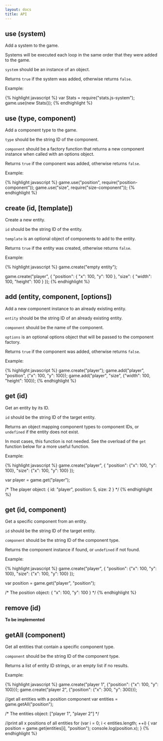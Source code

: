 ```yaml
---
layout: docs
title: API
---
```


## use (system)

Add a system to the game.

Systems will be executed each loop in the same order that they were added to the game.

`system` should be an instance of an object.

Returns `true` if the system was added, otherwise returns `false`.

Example:

{% highlight javascript %}
var Stats = require("stats.js-system");
game.use(new Stats());
{% endhighlight %}


## use (type, component)

Add a component type to the game.

`type` should be the string ID of the component.

`component` should be a factory function that returns a new component instance when called with an options object.

Returns `true` if the component was added, otherwise returns `false`.

Example:

{% highlight javascript %}
game.use("position", require("position-component"));
game.use("size", require("size-component"));
{% endhighlight %}

## create (id, \[template\])

Create a new entity.

`id` should be the string ID of the entity.

`template` is an optional object of components to add to the entity.

Returns `true` if the entity was created, otherwise returns `false`.

Example:

{% highlight javascript %}
game.create("empty entity");

game.create("player", {
  "position": {
    "x": 100,
    "y": 100
  },
  "size": {
    "width": 100,
    "height": 100
  }
});
{% endhighlight %}


## add (entity, component, \[options\])

Add a new component instance to an already existing entity.

`entity` should be the string ID of an already existing entity.

`component` should be the name of the component.

`options` is an optional options object that will be passed to the component factory.

Returns `true` if the component was added, otherwise returns `false`.

Example:

{% highlight javascript %}
game.create("player");
game.add("player", "position", {"x": 100, "y": 100});
game.add("player", "size", {"width": 100, "height": 100});
{% endhighlight %}


## get (id)

Get an entity by its ID.

`id` should be the string ID of the target entity.

Returns an object mapping component types to component IDs, or `undefined` if the entity does not exist.

In most cases, this function is not needed.
See the overload of the `get` function below for a more useful function.

Example:

{% highlight javascript %}
game.create("player", {
  "position": {"x": 100, "y": 100},
  "size": {"x": 100, "y": 100}
});

var player = game.get("player");

/*
  The player object:
  {
    id: "player",
    position: 5,
    size: 2
  }
*/
{% endhighlight %}


## get (id, component)

Get a specific component from an entity.

`id` should be the string ID of the target entity.

`component` should be the string ID of the component type.

Returns the component instance if found, or `undefined` if not found.

Example:

{% highlight javascript %}
game.create("player", {
  "position": {"x": 100, "y": 100},
  "size": {"x": 100, "y": 100}
});

var position = game.get("player", "position");

/*
  The position object:
  {
    "x": 100,
    "y": 100
  }
*/
{% endhighlight %}


## remove (id)

**To be implemented**


## getAll (component)

Get all entities that contain a specific component type.

`component` should be the string ID of the component type.

Returns a list of entity ID strings, or an empty list if no results.

Example:

{% highlight javascript %}
game.create("player 1", {"position": {"x": 100, "y": 100}});
game.create("player 2", {"position": {"x": 300, "y": 300}});

//get all entities with a position component
var entities = game.getAll("position");

/*
  The entities object:
  ["player 1", "player 2"]
*/

//print all x positions of all entities
for (var i = 0; i < entities.length; ++i) {
  var position = game.get(entities[i], "position");
  console.log(position.x);
}
{% endhighlight %}
